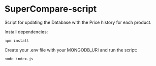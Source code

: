 # SuperCompare-script

Script for updating the Database with the Price history for each product.

Install dependencies:

```bash
npm install
```

Create your .env file with your MONGODB_URI and run the script:

```bash
node index.js
```

